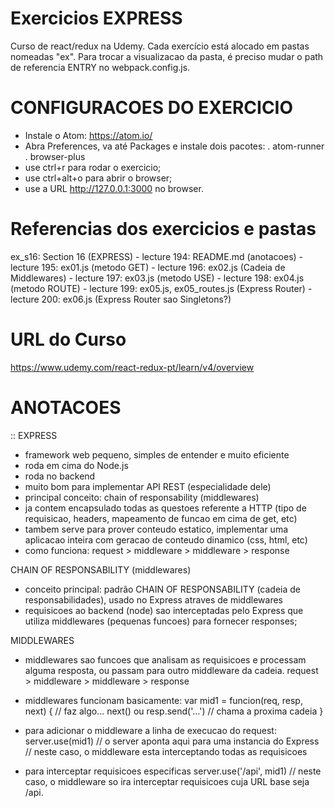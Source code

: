 
# Exercicios EXPRESS #
Curso de react/redux na Udemy.
Cada exercício está alocado em pastas nomeadas "ex".
Para trocar a visualizacao da pasta, é preciso mudar o path de referencia ENTRY no webpack.config.js.

# CONFIGURACOES DO EXERCICIO
- Instale o Atom: https://atom.io/
- Abra Preferences, va até Packages e instale dois pacotes:
	. atom-runner
	. browser-plus
- use ctrl+r para rodar o exercicio;
- use ctrl+alt+o para abrir o browser;
- use a URL http://127.0.0.1:3000 no browser.

# Referencias dos exercicios e pastas #
ex_s16: Section 16 (EXPRESS)
	- lecture 194: README.md (anotacoes)
	- lecture 195: ex01.js (metodo GET)
	- lecture 196: ex02.js (Cadeia de Middlewares)
	- lecture 197: ex03.js (metodo USE)
	- lecture 198: ex04.js (metodo ROUTE)
	- lecture 199: ex05.js, ex05_routes.js (Express Router) 
	- lecture 200: ex06.js (Express Router sao Singletons?)

# URL do Curso #
https://www.udemy.com/react-redux-pt/learn/v4/overview


# ANOTACOES

:: EXPRESS

- framework web pequeno, simples de entender e muito eficiente
- roda em cima do Node.js
- roda no backend
- muito bom para implementar API REST (especialidade dele)
- principal conceito: chain of responsability (middlewares)
- ja contem encapsulado todas as questoes referente a HTTP (tipo de requisicao, headers, mapeamento de funcao em cima de get, etc)
- tambem serve para prover conteudo estatico, implementar uma aplicacao inteira com geracao de conteudo dinamico (css, html, etc)
- como funciona: request > middleware > middleware > response


CHAIN OF RESPONSABILITY (middlewares)

- conceito principal: padrão CHAIN OF RESPONSABILITY (cadeia de responsabilidades), usado no Express atraves de middlewares
- requisicoes ao backend (node) sao interceptadas pelo Express que utiliza middlewares (pequenas funcoes) para fornecer responses;


MIDDLEWARES

- middlewares sao funcoes que analisam as requisicoes e processam alguma resposta, ou passam para outro middleware da cadeia.
request > middleware > middleware > response
- middlewares funcionam basicamente:
var mid1 = funcion(req, resp, next) {
	// faz algo...
	next() ou resp.send('...') // chama a proxima cadeia
}
- para adicionar o middleware a linha de execucao do request:
server.use(mid1) 
// o server aponta aqui para uma instancia do Express
// neste caso, o middleware esta interceptando todas as requisicoes

- para interceptar requisicoes especificas
server.use('/api', mid1)
// neste caso, o middleware so ira interceptar requisicoes cuja URL base seja /api.